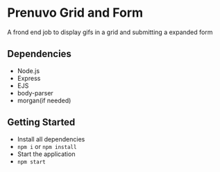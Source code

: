 # Prenuvo Grid and Form


A frond end job to display gifs in a grid and submitting a expanded form

## Dependencies

- Node.js
- Express
- EJS
- body-parser
- morgan(if needed)

## Getting Started

- Install all dependencies
- ```npm i``` or ```npm install```
- Start the application
- ```npm start```  
